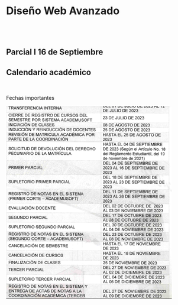 # Diseño Web Avanzado 

<br>
<br>

## Parcial I 16 de Septiembre

## Calendario académico 

<br>

Fechas importantes 

![Alt text](image.png)
